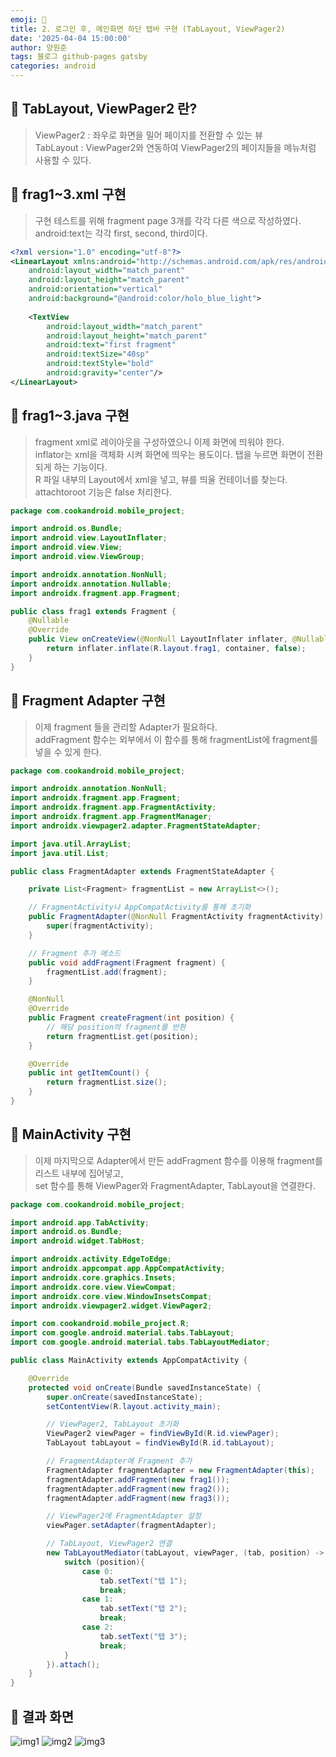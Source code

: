 ```yaml
---
emoji: 🤖
title: 2. 로그인 후, 메인화면 하단 탭바 구현 (TabLayout, ViewPager2)
date: '2025-04-04 15:00:00'
author: 양원준
tags: 블로그 github-pages gatsby
categories: android
---
```


## 📌 TabLayout, ViewPager2 란?
> ViewPager2 : 좌우로 화면을 밀어 페이지를 전환할 수 있는 뷰\
TabLayout : ViewPager2와 연동하여 ViewPager2의 페이지들을 메뉴처럼 사용할 수 있다.

## 📌 frag1~3.xml 구현
> 구현 테스트를 위해 fragment page 3개를 각각 다른 색으로 작성하였다.\
android:text는 각각 first, second, third이다. 

```xml
<?xml version="1.0" encoding="utf-8"?>
<LinearLayout xmlns:android="http://schemas.android.com/apk/res/android"
    android:layout_width="match_parent"
    android:layout_height="match_parent"
    android:orientation="vertical"
    android:background="@android:color/holo_blue_light">
    
    <TextView
        android:layout_width="match_parent"
        android:layout_height="match_parent"
        android:text="first fragment"
        android:textSize="40sp"
        android:textStyle="bold"
        android:gravity="center"/>
</LinearLayout>
```

## 📌 frag1~3.java 구현
> fragment xml로 레이아웃을 구성하였으니 이제 화면에 띄워야 한다.\
inflator는 xml을 객체화 시켜 화면에 띄우는 용도이다. 탭을 누르면 화면이 전환되게 하는 기능이다.\
R 파일 내부의 Layout에서 xml을 넣고, 뷰를 띄울 컨테이너를 찾는다. attachtoroot 기능은 false 처리한다. 

```java
package com.cookandroid.mobile_project;

import android.os.Bundle;
import android.view.LayoutInflater;
import android.view.View;
import android.view.ViewGroup;

import androidx.annotation.NonNull;
import androidx.annotation.Nullable;
import androidx.fragment.app.Fragment;

public class frag1 extends Fragment {
    @Nullable
    @Override
    public View onCreateView(@NonNull LayoutInflater inflater, @Nullable ViewGroup container, @Nullable Bundle savedInstanceState) {
        return inflater.inflate(R.layout.frag1, container, false);
    }
}
```

## 📌 Fragment Adapter 구현
> 이제 fragment 들을 관리할 Adapter가 필요하다.\
addFragment 함수는 외부에서 이 함수를 통해 fragmentList에 fragment를 넣을 수 있게 한다.

```java
package com.cookandroid.mobile_project;

import androidx.annotation.NonNull;
import androidx.fragment.app.Fragment;
import androidx.fragment.app.FragmentActivity;
import androidx.fragment.app.FragmentManager;
import androidx.viewpager2.adapter.FragmentStateAdapter;

import java.util.ArrayList;
import java.util.List;

public class FragmentAdapter extends FragmentStateAdapter {

    private List<Fragment> fragmentList = new ArrayList<>();

    // FragmentActivity나 AppCompatActivity를 통해 초기화
    public FragmentAdapter(@NonNull FragmentActivity fragmentActivity) {
        super(fragmentActivity);
    }

    // Fragment 추가 메소드
    public void addFragment(Fragment fragment) {
        fragmentList.add(fragment);
    }

    @NonNull
    @Override
    public Fragment createFragment(int position) {
        // 해당 position의 fragment를 반환
        return fragmentList.get(position);
    }

    @Override
    public int getItemCount() {
        return fragmentList.size();
    }
}
```

## 📌 MainActivity 구현
> 이제 마지막으로 Adapter에서 만든 addFragment 함수를 이용해 fragment를 리스트 내부에 집어넣고,\
set 함수를 통해 ViewPager와 FragmentAdapter, TabLayout을 연결한다.

```java
package com.cookandroid.mobile_project;

import android.app.TabActivity;
import android.os.Bundle;
import android.widget.TabHost;

import androidx.activity.EdgeToEdge;
import androidx.appcompat.app.AppCompatActivity;
import androidx.core.graphics.Insets;
import androidx.core.view.ViewCompat;
import androidx.core.view.WindowInsetsCompat;
import androidx.viewpager2.widget.ViewPager2;

import com.cookandroid.mobile_project.R;
import com.google.android.material.tabs.TabLayout;
import com.google.android.material.tabs.TabLayoutMediator;

public class MainActivity extends AppCompatActivity {

    @Override
    protected void onCreate(Bundle savedInstanceState) {
        super.onCreate(savedInstanceState);
        setContentView(R.layout.activity_main);

        // ViewPager2, TabLayout 초기화
        ViewPager2 viewPager = findViewById(R.id.viewPager);
        TabLayout tabLayout = findViewById(R.id.tabLayout);

        // FragmentAdapter에 Fragment 추가
        FragmentAdapter fragmentAdapter = new FragmentAdapter(this);
        fragmentAdapter.addFragment(new frag1());
        fragmentAdapter.addFragment(new frag2());
        fragmentAdapter.addFragment(new frag3());

        // ViewPager2에 FragmentAdapter 설정
        viewPager.setAdapter(fragmentAdapter);

        // TabLayout, ViewPager2 연결
        new TabLayoutMediator(tabLayout, viewPager, (tab, position) -> {
            switch (position){
                case 0:
                    tab.setText("탭 1");
                    break;
                case 1:
                    tab.setText("탭 2");
                    break;
                case 2:
                    tab.setText("탭 3");
                    break;
            }
        }).attach();
    }
}
```

## 📌 결과 화면

![img1](./main_tab_1.png)
![img2](./main_tab_2.png)
![img3](./main_tab_3.png)

```toc
```